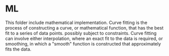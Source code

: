 # ML
This folder include mathematical implementation.
Curve fitting is the process of constructing a curve, or mathematical function, that has the best fit to a series of data points. possibly subject to constraints. Curve fitting can involve either interpolation, where an exact fit to the data is required, or smoothing, in which a "smooth" function is constructed that approximately fits the data.
